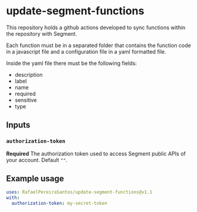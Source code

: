 # update-segment-functions
This repository holds a github actions developed to sync functions within the repository with Segment.

Each function must be in a separated folder that contains the function code in a javascript file and a configuration
file in a yaml formatted file.

Inside the yaml file there must be the following fields:
 - description
 - label
 - name
 - required
 - sensitive
 - type

## Inputs

### `authorization-token`

**Required** The authorization token used to access Segment public APIs of your account. Default `""`.

## Example usage

```yaml
uses: RafaelPereiraSantos/update-segment-functions@v1.1
with:
  authorization-token: my-secret-token
```